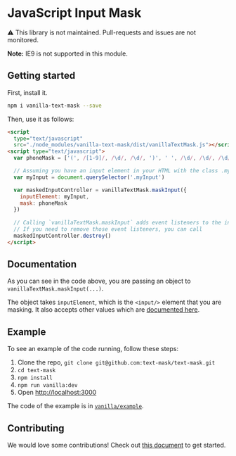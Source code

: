 # JavaScript Input Mask

⚠️ This library is not maintained. Pull-requests and issues are not monitored.

**Note:** IE9 is not supported in this module.

## Getting started

First, install it.

```bash
npm i vanilla-text-mask --save
```

Then, use it as follows:

```html
<script
  type="text/javascript"
  src="./node_modules/vanilla-text-mask/dist/vanillaTextMask.js"></script>
<script type="text/javascript">
  var phoneMask = ['(', /[1-9]/, /\d/, /\d/, ')', ' ', /\d/, /\d/, /\d/, '-', /\d/, /\d/, /\d/, /\d/]

  // Assuming you have an input element in your HTML with the class .myInput
  var myInput = document.querySelector('.myInput')

  var maskedInputController = vanillaTextMask.maskInput({
    inputElement: myInput,
    mask: phoneMask
  })
  
  // Calling `vanillaTextMask.maskInput` adds event listeners to the input element. 
  // If you need to remove those event listeners, you can call
  maskedInputController.destroy()
</script>
```

## Documentation

As you can see in the code above, you are passing an object to `vanillaTextMask.maskInput(...)`.

The object takes `inputElement`, which is the `<input/>` element that you are masking. It also
accepts other values which are
[documented here](https://github.com/NationalBankBelgium/text-mask/blob/master/componentDocumentation.md#readme).

## Example

To see an example of the code running, follow these steps:

1. Clone the repo, `git clone git@github.com:text-mask/text-mask.git`
1. `cd text-mask`
1. `npm install`
1. `npm run vanilla:dev`
1. Open [http://localhost:3000](http://localhost:3000)

The code of the example is in [`vanilla/example`](https://github.com/text-mask/text-mask/tree/master/vanilla/example).

## Contributing

We would love some contributions! Check out [this document](https://github.com/NationalBankBelgium/text-mask/blob/master/CONTRIBUTING.md) to get started.
